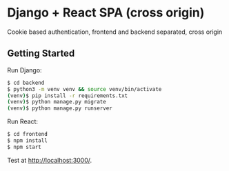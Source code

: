 # Django + React SPA (cross origin)

Cookie based authentication, frontend and backend separated, cross origin

## Getting Started

Run Django:

```sh
$ cd backend
$ python3 -m venv venv && source venv/bin/activate
(venv)$ pip install -r requirements.txt
(venv)$ python manage.py migrate
(venv)$ python manage.py runserver
```

Run React:

```sh
$ cd frontend
$ npm install
$ npm start
```

Test at [http://localhost:3000/](http://localhost:3000/).
